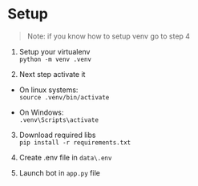 # Setup

>Note: if you know how to setup venv go to step 4

1. Setup your virtualenv<br/>
`python -m venv .venv`

2. Next step activate it<br/>
 - On linux systems:<br/>
`source .venv/bin/activate`

 - On Windows:<br/>
`.venv\Scripts\activate`

3. Download required libs<br/>
`pip install -r requirements.txt`

4. Create .env file in `data\.env`

5. Launch bot in `app.py` file

